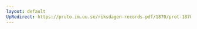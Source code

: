 ```yaml
---
layout: default
UpRedirect: https://pruto.im.uu.se/riksdagen-records-pdf/1870/prot-1870--fk--308/prot-1870--fk--308_043.pdf
---
```

